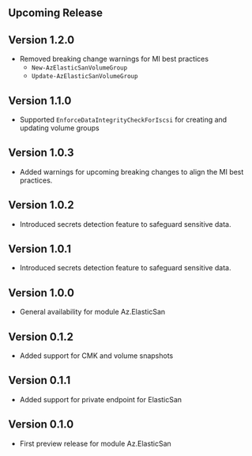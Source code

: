 <!--
    Please leave this section at the top of the change log.

    Changes for the upcoming release should go under the section titled "Upcoming Release", and should adhere to the following format:

    ## Upcoming Release
    * Overview of change #1
        - Additional information about change #1
    * Overview of change #2
        - Additional information about change #2
        - Additional information about change #2
    * Overview of change #3
    * Overview of change #4
        - Additional information about change #4

    ## YYYY.MM.DD - Version X.Y.Z (Previous Release)
    * Overview of change #1
        - Additional information about change #1
-->
## Upcoming Release

## Version 1.2.0
* Removed breaking change warnings for MI best practices 
    - `New-AzElasticSanVolumeGroup`
    - `Update-AzElasticSanVolumeGroup`

## Version 1.1.0
* Supported `EnforceDataIntegrityCheckForIscsi` for creating and updating volume groups

## Version 1.0.3
* Added warnings for upcoming breaking changes to align the MI best practices.

## Version 1.0.2
* Introduced secrets detection feature to safeguard sensitive data.

## Version 1.0.1
* Introduced secrets detection feature to safeguard sensitive data.

## Version 1.0.0
* General availability for module Az.ElasticSan

## Version 0.1.2
* Added support for CMK and volume snapshots

## Version 0.1.1
* Added support for private endpoint for ElasticSan

## Version 0.1.0
* First preview release for module Az.ElasticSan

